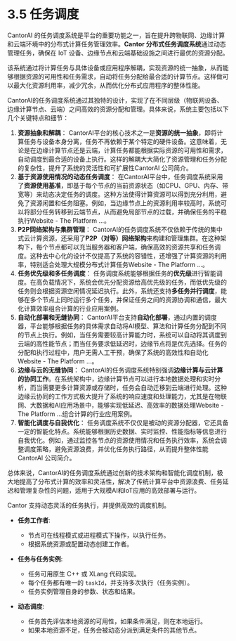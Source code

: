 # 3.5 任务调度

CantorAI 的任务调度系统是平台的重要功能之一，旨在提升跨物联网、边缘计算和云端环境中的分布式计算任务管理效率。**Cantor 分布式任务调度系统**通过动态管理任务，确保在 IoT 设备、边缘节点和云端基础设施之间进行最优的资源分配。

该系统通过将计算任务与具体设备或应用程序解耦，实现资源的统一抽象，从而能够根据资源的可用性和任务需求，自动将任务分配给最合适的计算节点。这样做可以最大化资源利用率，减少冗余，从而优化分布式应用程序的整体性能。

CantorAI的任务调度系统通过其独特的设计，实现了在不同层级（物联网设备、边缘计算节点、云端）之间高效的资源分配和管理。具体来说，系统主要包括以下几个关键特点和细节：

1. **资源抽象和解耦**： CantorAI平台的核心技术之一是**资源的统一抽象**，即将计算任务与设备本身分离，任务不再依赖于某个特定的硬件设备。这意味着，无论是在边缘计算节点还是云端，计算任务都能根据实际资源的可用性和需求，自动调度到最合适的设备上执行。这样的解耦大大简化了资源管理和任务分配的复杂性，提升了系统的灵活性和可扩展性CantorAI 公司简介。
2. **基于资源使用情况的动态任务调度**： 在CantorAI平台中，任务调度系统采用了**资源使用基准**，即基于每个节点的当前资源状态（如CPU、GPU、内存、带宽等）来动态决定任务的调度。这种方法使得计算资源可以得到充分利用，避免了资源闲置和任务阻塞。例如，当边缘节点上的资源利用率较高时，系统可以将部分任务转移到云端节点，从而避免局部节点的过载，并确保任务的平稳执行Website - The Platform …。
3. **P2P网络架构与集群管理**： CantorAI的任务调度系统不仅依赖于传统的集中式云计算资源，还采用了**P2P（对等）网络架构**来构建和管理集群。在这种架构下，每个节点都可以充当服务器和客户端，确保高效的资源共享和任务调度。这种去中心化的设计不仅提高了系统的容错性，还增强了计算资源的利用率，特别适合处理大规模分布式计算任务Website - The Platform …。
4. **任务优先级和多任务调度**： 任务调度系统能够根据任务的**优先级**进行智能调度。在高负载情况下，系统会优先分配资源给高优先级的任务，而低优先级的任务则会根据资源空闲情况延迟执行。此外，系统还支持**多任务并行调度**，能够在多个节点上同时运行多个任务，并保证任务之间的资源协调和通信，最大化计算效率组合计算的行业应用案例。
5. **自动化部署和无缝协同**： CantorAI平台支持**自动化部署**，通过内置的调度器，平台能够根据任务的具体需求自动将AI模型、算法和计算任务分配到不同的节点上执行。例如，当任务需要较高计算能力时，系统可以自动将其调度到云端的高性能节点；而当任务要求低延迟时，边缘节点将是优先选择。任务的分配和执行过程中，用户无需人工干预，确保了系统的高效性和自动化Website - The Platform …。
6. **边缘与云的无缝协同**： CantorAI的任务调度系统特别强调**边缘计算与云计算的协同工作**。在系统架构中，边缘计算节点可以进行本地数据处理和实时分析，而当需要更多计算资源或存储时，任务会自动迁移到云端进行处理。这种边缘云协同的工作方式极大提升了系统的响应速度和处理能力，尤其是在物联网、大数据和AI应用场景中，能够实现低延迟、高效率的数据处理Website - The Platform …组合计算的行业应用案例。
7. **智能化调度与自我优化**： 任务调度系统不仅仅是被动的资源分配器，它还具备一定的智能化特点。系统能够根据历史数据、实时监控、性能指标等信息进行自我优化。例如，通过监控各节点的资源使用情况和任务执行效率，系统会调整调度策略，避免资源浪费，并优化任务执行路径，从而提升整体性能CantorAI 公司简介。

总体来说，CantorAI的任务调度系统通过创新的技术架构和智能化调度机制，极大地提高了分布式计算的效率和灵活性，解决了传统计算平台中资源浪费、任务延迟和管理复杂性的问题，适用于大规模AI和IoT应用的高效部署与运行。

Cantor 支持动态灵活的任务执行，并提供高效的调度机制。

- **任务工作者**:
  - 节点可在线程模式或进程模式下操作，以执行任务。
  - 根据系统资源或配置动态创建工作者。

- **任务与任务实例**:
  - 任务可用原生 C++ 或 XLang 代码实现。
  - 每个任务都有唯一的 `taskId`，并支持多次执行（任务实例）。
  - 任务实例管理自身的参数、状态和结果。

- **动态调度**:
  - 任务首先评估本地资源的可用性，如果条件满足，则在本地运行。
  - 如果本地资源不足，任务会被动态分派到满足条件的其他节点。